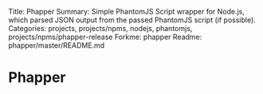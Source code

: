 Title: Phapper
Summary: Simple PhantomJS Script wrapper for Node.js, which parsed JSON output from the passed PhantomJS script (if possible).
Categories: projects, projects/npms, nodejs, phantomjs, projects/npms/phapper-release
Forkme: phapper
Readme: phapper/master/README.md

# Phapper

